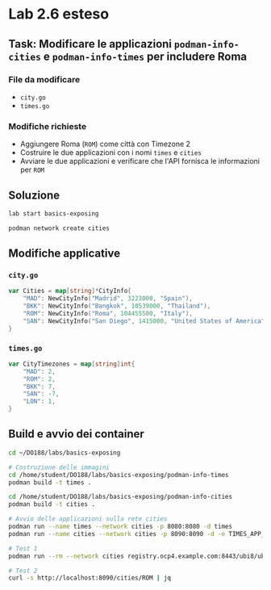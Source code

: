 # Lab 2.6 esteso

## Task: Modificare le applicazioni `podman-info-cities` e `podman-info-times` per includere Roma

### File da modificare
- `city.go`
- `times.go`

### Modifiche richieste
- Aggiungere Roma (`ROM`) come città con Timezone 2
- Costruire le due applicazioni con i nomi `times` e `cities`
- Avviare le due applicazioni e verificare che l'API fornisca le informazioni per `ROM`

## Soluzione

```sh
lab start basics-exposing

podman network create cities
```

## Modifiche applicative

### `city.go`
```go
var Cities = map[string]*CityInfo{
    "MAD": NewCityInfo("Madrid", 3223000, "Spain"),
    "BKK": NewCityInfo("Bangkok", 10539000, "Thailand"),
    "ROM": NewCityInfo("Roma", 104455500, "Italy"),
    "SAN": NewCityInfo("San Diego", 1415000, "United States of America"),
}
```

### `times.go`
```go
var CityTimezones = map[string]int{
    "MAD": 2,
    "ROM": 2,
    "BKK": 7,
    "SAN": -7,
    "LON": 1,
}
```

## Build e avvio dei container

```sh
cd ~/DO188/labs/basics-exposing

# Costruzione delle immagini
cd /home/student/DO188/labs/basics-exposing/podman-info-times
podman build -t times .

cd /home/student/DO188/labs/basics-exposing/podman-info-cities
podman build -t cities .

# Avvio delle applicazioni sulla rete cities
podman run --name times --network cities -p 8080:8080 -d times 
podman run --name cities --network cities -p 8090:8090 -d -e TIMES_APP_URL=http://times:8080/times cities

# Test 1
podman run --rm --network cities registry.ocp4.example.com:8443/ubi8/ubi-minimal:8.5 curl -s http://times:8080/times/ROM && echo

# Test 2
curl -s http://localhost:8090/cities/ROM | jq
